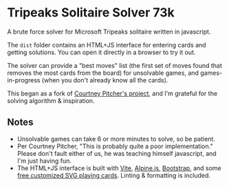 # Tripeaks Solitaire Solver 73k

A brute force solver for Microsoft Tripeaks solitaire written in javascript.

The `dist` folder contains an HTML+JS interface for entering cards and getting solutions. You can open it directly in a browser to try it out.

The solver can provide a "best moves" list (the first set of moves found that removes the most cards from the board) for unsolvable games, and games-in-progress (when you don't already know all the cards).

This began as a fork of [Courtney Pitcher's project](https://github.com/IgniparousTempest/javascript-tri-peaks-solitaire-solver), and I'm grateful for the solving algorithm & inspiration.

## Notes

- Unsolvable games can take 6 or more minutes to solve, so be patient.
- Per Courtney Pitcher, "This is probably quite a poor implementation." Please don't fault either of us, he was teaching himself javascript, and I'm just having fun.
- The HTML+JS interface is built with [Vite](https://vitejs.dev/), [Alpine.js](https://alpinejs.dev/), [Bootstrap](https://getbootstrap.com/), and some [free customized SVG playing cards](https://www.me.uk/cards/). Linting & formatting is included.
